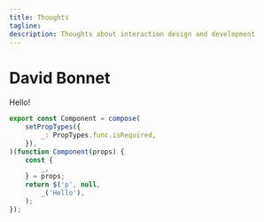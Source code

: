 ```yaml
---
title: Thoughts
tagline: 
description: Thoughts about interaction design and development
---
```

# David Bonnet

Hello!

```js
export const Component = compose(
	setPropTypes({
		_: PropTypes.func.isRequired,
	}),
)(function Component(props) {
	const {
		_,
	} = props;
	return $('p', null,
		_('Hello'),
	);
});
```